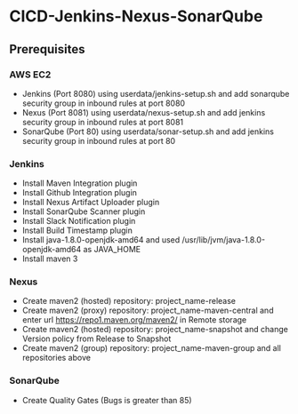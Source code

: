 ﻿# CICD-Jenkins-Nexus-SonarQube
 
## Prerequisites
### AWS EC2
- Jenkins (Port 8080) using userdata/jenkins-setup.sh and add sonarqube security group in inbound rules at port 8080
- Nexus (Port 8081) using userdata/nexus-setup.sh and add jenkins security group in inbound rules at port 8081
- SonarQube (Port 80) using userdata/sonar-setup.sh and add jenkins security group in inbound rules at port 80
### Jenkins
- Install Maven Integration plugin
- Install Github Integration plugin
- Install Nexus Artifact Uploader plugin
- Install SonarQube Scanner plugin
- Install Slack Notification plugin
- Install Build Timestamp plugin
- Install java-1.8.0-openjdk-amd64 and used /usr/lib/jvm/java-1.8.0-openjdk-amd64 as JAVA_HOME
- Install maven 3
### Nexus
- Create maven2 (hosted) repository: project_name-release
- Create maven2 (proxy) repository: project_name-maven-central and enter url https://repo1.maven.org/maven2/ in Remote storage
- Create maven2 (hosted) repository: project_name-snapshot and change Version policy from Release to Snapshot
- Create maven2 (group) repository: project_name-maven-group and all repositories above
### SonarQube
- Create Quality Gates (Bugs is greater than 85)
